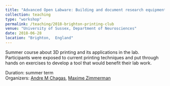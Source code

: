 ```yaml
---
title: "Advanced Open Labware: Building and document research equipment"
collection: teaching
type: "workshop"
permalink: /teaching/2018-brighton-printing-club
venue: "University of Sussex, Department of Neurosciences"
date: 2018-06-28
location: "Brighton,  England"
---
```



  Summer course about 3D printing and its applications in the lab. Participants were exposed to current printing techniques and put through hands on exercises to develop a tool that would benefit their lab work.


Duration: summer term  
Organizers: [Andre M Chagas](www.github.com/amchagas), [Maxime Zimmerman]()
